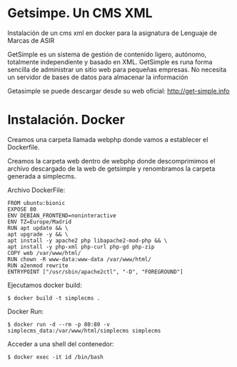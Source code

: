 # Getsimpe. Un CMS XML
Instalación de un cms xml en docker para la asignatura de Lenguaje de Marcas de ASIR


GetSimple es un sistema de gestión de contenido ligero, autónomo, totalmente independiente y basado en XML. GetSimple es runa forma sencilla de administrar un sitio web para pequeñas empresas. No necesita un servidor de bases de datos para almacenar la información

Getasimple se puede descargar desde su web oficial:
<http://get-simple.info>

# Instalación. Docker

Creamos una carpeta llamada webphp donde vamos a establecer el Dockerfile.

Creamos la carpeta web dentro de webphp donde descomprimimos el archivo descargado de la web de getsimple y renombramos la carpeta generada a simplecms.


Archivo DockerFile:


    FROM ubuntu:bionic  
    EXPOSE 80  
    ENV DEBIAN_FRONTEND=noninteractive  
    ENV TZ=Europe/Madrid  
    RUN apt update && \  
    apt upgrade -y && \  
    apt install -y apache2 php libapache2-mod-php && \  
    apt install -y php-xml php-curl php-gd php-zip  
    COPY web /var/www/html/  
    RUN chown -R www-data:www-data /var/www/html/  
    RUN a2enmod rewrite  
    ENTRYPOINT ["/usr/sbin/apache2ctl", "-D", "FOREGROUND"]  

Ejecutamos docker build:  

    $ docker build -t simplecms .  

Docker Run:  

    $ docker run -d --rm -p 80:80 -v simplecms_data:/var/www/html/simplecms simplecms  

Acceder a una shell del contenedor:  

    $ docker exec -it id /bin/bash  
